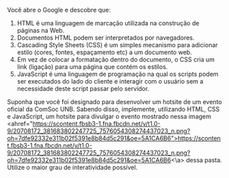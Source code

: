 Você abre o Google e descobre que:
1.	HTML é uma linguagem de marcação utilizada na construção de páginas na Web. 
2.	Documentos HTML podem ser interpretados por navegadores.
3.	Cascading Style Sheets (CSS) é um simples mecanismo para adicionar estilo (cores, fontes, espaçamento etc) a um documento web. 
4.	Em vez de colocar a formatação dentro do documento, o CSS cria um link (ligação) para uma página que contém os estilos.
5.	JavaScript é uma linguagem de programação na qual os scripts podem ser executados do lado do cliente e interagir com o usuário sem a necessidade deste script passar pelo servidor.


Suponha que você foi designado para desenvolver um hotsite de um evento oficial da ComSoc UNB. 
Sabendo disso, implemente, utilizando HTML, CSS e JavaScript, um hotsite para divulgar o evento mostrado nessa imagem <ahref="https://scontent.fbsb3-1.fna.fbcdn.net/v/t1.0-9/20708172_381683802247725_7576054308274437023_n.png?oh=7dfe92332e311b02f5391e8b84d5c291&oe=5A1CA6B6">https://scontent.fbsb3-1.fna.fbcdn.net/v/t1.0-9/20708172_381683802247725_7576054308274437023_n.png?oh=7dfe92332e311b02f5391e8b84d5c291&oe=5A1CA6B6<\a>  dessa pasta. Utilize o maior grau de interatividade possível. 
